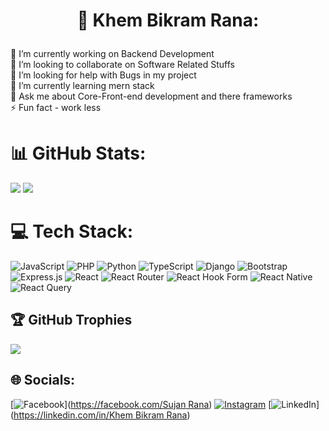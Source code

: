 # <p align="center">💫 Khem Bikram Rana:</p>
🔭 I’m currently working on Backend Development<br>👯 I’m looking to collaborate on Software Related Stuffs<br>🤝 I’m looking for help with Bugs in my project <br>🌱 I’m currently learning mern stack<br>💬 Ask me about Core-Front-end development and there frameworks<br>⚡ Fun fact - work less   

# 📊 GitHub Stats:
![](https://github-readme-stats.vercel.app/api?username=khembikram&theme=dark&hide_border=true&include_all_commits=true&count_private=true)
![](https://github-readme-stats.vercel.app/api/top-langs/?username=khembikram&theme=dark&hide_border=true&include_all_commits=true&count_private=true&layout=compact)

# 💻 Tech Stack:
![JavaScript](https://img.shields.io/badge/javascript-%23323330.svg?style=for-the-badge&logo=javascript&logoColor=%23F7DF1E) ![PHP](https://img.shields.io/badge/php-%23777BB4.svg?style=for-the-badge&logo=php&logoColor=white) ![Python](https://img.shields.io/badge/python-3670A0?style=for-the-badge&logo=python&logoColor=ffdd54) ![TypeScript](https://img.shields.io/badge/typescript-%23007ACC.svg?style=for-the-badge&logo=typescript&logoColor=white) ![Django](https://img.shields.io/badge/django-%23092E20.svg?style=for-the-badge&logo=django&logoColor=white) ![Bootstrap](https://img.shields.io/badge/bootstrap-%238511FA.svg?style=for-the-badge&logo=bootstrap&logoColor=white) ![Express.js](https://img.shields.io/badge/express.js-%23404d59.svg?style=for-the-badge&logo=express&logoColor=%2361DAFB) ![React](https://img.shields.io/badge/react-%2320232a.svg?style=for-the-badge&logo=react&logoColor=%2361DAFB) ![React Router](https://img.shields.io/badge/React_Router-CA4245?style=for-the-badge&logo=react-router&logoColor=white) ![React Hook Form](https://img.shields.io/badge/React%20Hook%20Form-%23EC5990.svg?style=for-the-badge&logo=reacthookform&logoColor=white) ![React Native](https://img.shields.io/badge/react_native-%2320232a.svg?style=for-the-badge&logo=react&logoColor=%2361DAFB) ![React Query](https://img.shields.io/badge/-React%20Query-FF4154?style=for-the-badge&logo=react%20query&logoColor=white)

## 🏆 GitHub Trophies
![](https://github-profile-trophy.vercel.app/?username=khembikram&theme=radical&no-frame=false&no-bg=true&margin-w=4)


## 🌐 Socials:
[![Facebook](https://img.shields.io/badge/Facebook-%231877F2.svg?logo=Facebook&logoColor=white)]([https://facebook.com/Sujan Rana](https://www.facebook.com/profile.php?id=100077418311983)) [![Instagram](https://img.shields.io/badge/Instagram-%23E4405F.svg?logo=Instagram&logoColor=white)]([https://instagram.com/_sujan_rana_](https://www.instagram.com/_sujan_rana_/)) [![LinkedIn](https://img.shields.io/badge/LinkedIn-%230077B5.svg?logo=linkedin&logoColor=white)]([https://linkedin.com/in/Khem Bikram Rana](https://www.linkedin.com/in/khem-bikram-rana-74b91424a/)) 
